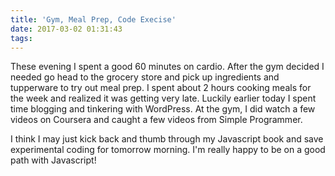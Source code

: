 ```yaml
---
title: 'Gym, Meal Prep, Code Execise'
date: 2017-03-02 01:31:43
tags:
---
```

These evening I spent a good 60 minutes on cardio. After the gym decided I needed go head to the grocery store and pick up ingredients and tupperware to try out meal prep. I spent about 2 hours cooking meals for the week and realized it was getting very late. Luckily earlier today I spent time blogging and tinkering with WordPress. At the gym, I did watch a few videos on Coursera and caught a few videos from Simple Programmer.

I think I may just kick back and thumb through my Javascript book and save experimental coding for tomorrow morning. I'm really happy to be on a good path with Javascript!
